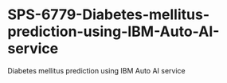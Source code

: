 # SPS-6779-Diabetes-mellitus-prediction-using-IBM-Auto-AI-service
Diabetes mellitus  prediction using IBM Auto AI service
